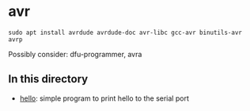 # avr

```
sudo apt install avrdude avrdude-doc avr-libc gcc-avr binutils-avr avrp
```

Possibly consider: dfu-programmer, avra

## In this directory

* [hello](hello): simple program to print hello to the serial port 


